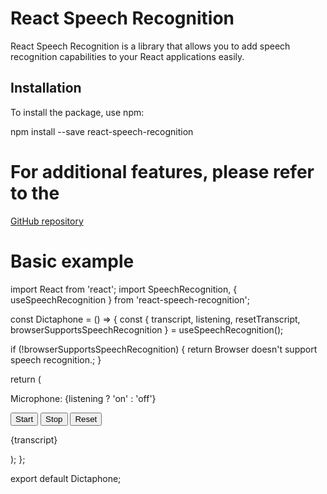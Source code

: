# React Speech Recognition

React Speech Recognition is a library that allows you to add speech recognition capabilities to your React applications easily.

## Installation

To install the package, use npm:

npm install --save react-speech-recognition

# For additional features, please refer to the
[GitHub repository](https://github.com/JamesBrill/react-speech-recognition)

# Basic example
import React from 'react';
import SpeechRecognition, { useSpeechRecognition } from 'react-speech-recognition';

const Dictaphone = () => {
  const {
    transcript,
    listening,
    resetTranscript,
    browserSupportsSpeechRecognition
  } = useSpeechRecognition();

  if (!browserSupportsSpeechRecognition) {
    return <span>Browser doesn't support speech recognition.</span>;
  }

  return (
    <div>
      <p>Microphone: {listening ? 'on' : 'off'}</p>
      <button onClick={SpeechRecognition.startListening}>Start</button>
      <button onClick={SpeechRecognition.stopListening}>Stop</button>
      <button onClick={resetTranscript}>Reset</button>
      <p>{transcript}</p>
    </div>
  );
};

export default Dictaphone;



